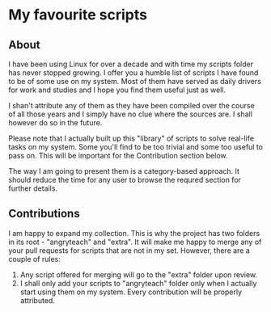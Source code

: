# My favourite scripts

## About

I have been using Linux for over a decade and with time my scripts folder has never stopped growing. I offer you a humble list of scripts I have found to be of some use on my system. Most of them have served as daily drivers for work and studies and I hope you find them useful just as well.

I shan't attribute any of them as they have been compiled over the course of all those years and I simply have no clue where the sources are. I shall however do so in the future.

Please note that I actually built up this "library" of scripts to solve real-life tasks on my system. Some you'll find to be too trivial and some too useful to pass on. This will be important for the Contribution section below.

The way I am going to present them is a category-based approach. It should reduce the time for any user to browse the requred section for further details.

## Contributions

I am happy to expand my collection. This is why the project has two folders in its root - "angryteach" and "extra". It will make me happy to merge any of your pull requests for scripts that are not in my set. However, there are a couple of rules:

1. Any script offered for merging will go to the "extra" folder upon review.
2. I shall only add your scripts to "angryteach" folder only when I actually start using them on my system. Every contribution will be properly attributed.
